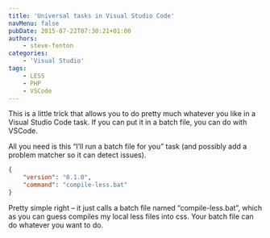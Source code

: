 ```yaml
---
title: 'Universal tasks in Visual Studio Code'
navMenu: false
pubDate: 2015-07-22T07:30:21+01:00
authors:
    - steve-fenton
categories:
    - 'Visual Studio'
tags:
    - LESS
    - PHP
    - VSCode
---
```


This is a little trick that allows you to do pretty much whatever you like in a Visual Studio Code task. If you can put it in a batch file, you can do with VSCode.

All you need is this “I’ll run a batch file for you” task (and possibly add a problem matcher so it can detect issues).

```json
{
    "version": "0.1.0",
    "command": "compile-less.bat"
}
```

Pretty simple right – it just calls a batch file named “compile-less.bat”, which as you can guess compiles my local less files into css. Your batch file can do whatever you want to do.
